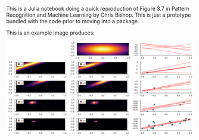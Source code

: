 This is a Julia notebook doing a quick reproduction of Figure 3.7 in Pattern Recognition and Machine Learning by Chris Bishop. 
This is just a prototype bundled with the code prior to moving into a package.

This is an example image produces:

![Figure 3.7](./images/bayesplot.png "Bayes Plot")

